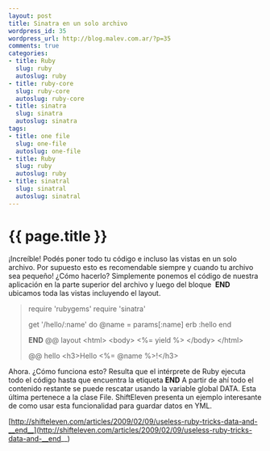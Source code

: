 ```yaml
--- 
layout: post
title: Sinatra en un solo archivo
wordpress_id: 35
wordpress_url: http://blog.malev.com.ar/?p=35
comments: true
categories: 
- title: Ruby
  slug: ruby
  autoslug: ruby
- title: ruby-core
  slug: ruby-core
  autoslug: ruby-core
- title: sinatra
  slug: sinatra
  autoslug: sinatra
tags: 
- title: one file
  slug: one-file
  autoslug: one-file
- title: Ruby
  slug: ruby
  autoslug: ruby
- title: sinatral
  slug: sinatral
  autoslug: sinatral
---
```

{{ page.title }}
================
¡Increíble! Podés poner todo tu código e incluso las vistas en un solo archivo. Por supuesto esto es recomendable siempre y cuando tu archivo sea pequeño! ¿Cómo hacerlo? Simplemente ponemos el código de nuestra aplicación en la parte superior del archivo y luego del bloque  __END__ ubicamos toda las vistas incluyendo el layout.

<blockquote>require 'rubygems'
require 'sinatra'

get '/hello/:name' do
@name = params[:name]
erb :hello
end

__END__
@@ layout
&lt;html&gt;
&lt;body&gt;
&lt;%= yield %&gt;
&lt;/body&gt;
&lt;/html&gt;

@@ hello
&lt;h3&gt;Hello &lt;%= @name %&gt;!&lt;/h3&gt;</blockquote>

Ahora. ¿Cómo funciona esto? Resulta que el intérprete de Ruby ejecuta todo el código hasta que encuentra la etiqueta __END__ A partir de ahí todo el contenido restante se puede rescatar usando la variable global DATA. Esta última pertenece a la clase File.
ShiftEleven presenta un ejemplo interesante de como usar esta funcionalidad para guardar datos en YML.

[http://shifteleven.com/articles/2009/02/09/useless-ruby-tricks-data-and-__end__](http://shifteleven.com/articles/2009/02/09/useless-ruby-tricks-data-and-__end__)
